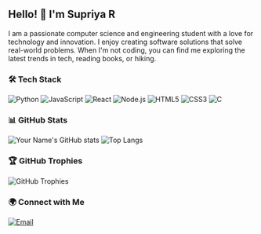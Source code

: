 
<!-- Introduction -->
## Hello! 👋 I'm Supriya R

I am a passionate computer science and engineering student with a love for technology and innovation. I enjoy creating software solutions that solve real-world problems. When I'm not coding, you can find me exploring the latest trends in tech, reading books, or hiking.

<!-- Tech Stack -->
### 🛠️ Tech Stack

![Python](https://img.shields.io/badge/Python-3776AB?style=for-the-badge&logo=python&logoColor=white)
![JavaScript](https://img.shields.io/badge/JavaScript-F7DF1E?style=for-the-badge&logo=javascript&logoColor=black)
![React](https://img.shields.io/badge/React-61DAFB?style=for-the-badge&logo=react&logoColor=black)
![Node.js](https://img.shields.io/badge/Node.js-339933?style=for-the-badge&logo=node-dot-js&logoColor=white)
![HTML5](https://img.shields.io/badge/HTML5-E34F26?style=for-the-badge&logo=html5&logoColor=white)
![CSS3](https://img.shields.io/badge/CSS3-1572B6?style=for-the-badge&logo=css3&logoColor=white)
![C](https://img.shields.io/badge/C-00599C?style=for-the-badge&logo=c&logoColor=white)


<!-- GitHub Profile Stats -->
### 📊 GitHub Stats

![Your Name's GitHub stats](https://github-readme-stats.vercel.app/api?username=1DS22CS223-SUPRIYAR&show_icons=true&theme=radical)
![Top Langs](https://github-readme-stats.vercel.app/api/top-langs/?username=1DS22CS223-SUPRIYAR&layout=compact&theme=radical)

<!-- GitHub Trophies -->
### 🏆 GitHub Trophies

![GitHub Trophies](https://github-profile-trophy.vercel.app/?username=1DS22CS223-SUPRIYAR&theme=radical&margin-w=15&margin-h=15)


<!-- Social Media Links -->
### 🌍 Connect with Me
[![Email](https://img.shields.io/badge/Email-D14836?style=for-the-badge&logo=gmail&logoColor=white)](mailto:supriyar334@gmail.com)

